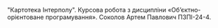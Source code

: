  "Картотека Інтерполу". Курсова робота з дисципліни «Об’єктно-орієнтоване програмування». Соколов Артем Павлович ПЗПІ-24-4.
